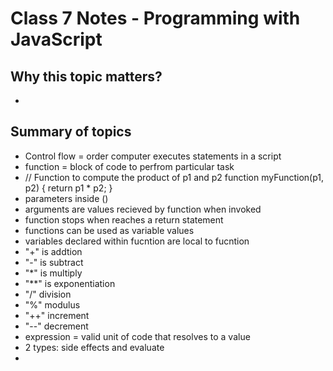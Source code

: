 # Class 7 Notes - Programming with JavaScript

## Why this topic matters?

-

## Summary of topics

- Control flow = order computer executes statements in a script
- function = block of code to perfrom particular task
- // Function to compute the product of p1 and p2
        function myFunction(p1, p2) {
            return p1 * p2;
        }
- parameters inside ()
- arguments are values recieved by function when invoked
- function stops when reaches a return statement
- functions can be used as variable values
- variables declared within fucntion are local to fucntion
- "+" is addtion
- "-" is subtract
- "*" is multiply
- "**" is exponentiation
- "/" division
- "%" modulus
- "++" increment
- "--" decrement
- expression = valid unit of code that resolves to a value
- 2 types: side effects and evaluate
- 